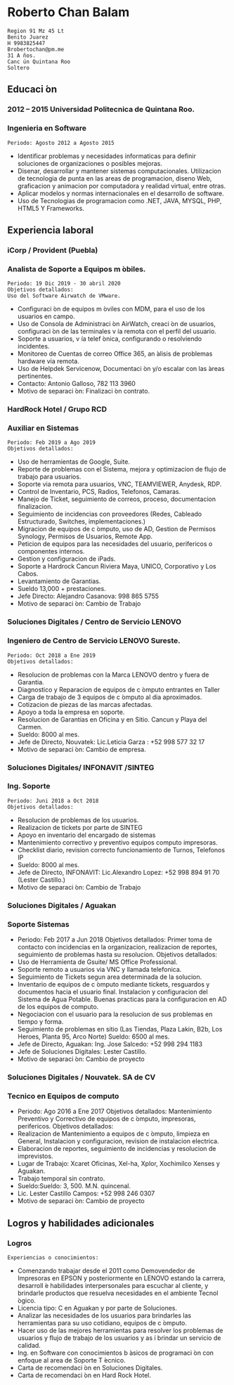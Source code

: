 # Roberto Chan Balam

```
Region 91 Mz 45 Lt
Benito Juarez
H 9983825447
Brobertochan@pm.me
31 A ̃nos.
Canc ́un Quintana Roo
Soltero
```
## Educaci ́on

### 2012 – 2015 Universidad Politecnica de Quintana Roo.

### Ingenieria en Software

```
Periodo: Agosto 2012 a Agosto 2015
```
- Identificar problemas y necesidades informaticas para definir soluciones de organizaciones o
posibles mejoras.
- Disenar, desarrollar y mantener sistemas computacionales.
Utilizacion de tecnologia de punta en las areas de programacion, diseno Web, graficacion y
animacion por computadora y realidad virtual, entre otras.
- Aplicar modelos y normas internacionales en el desarrollo de software.
- Uso de Tecnologias de programacion como .NET, JAVA, MYSQL, PHP, HTML5 Y
Frameworks.

## Experiencia laboral

### iCorp / Provident (Puebla)

### Analista de Soporte a Equipos m ́obiles.

```
Periodo: 19 Dic 2019 - 30 abril 2020
Objetivos detallados:
Uso del Software Airwatch de VMware.
```
- Configuraci ́on de equipos m ́oviles con MDM, para el uso de los usuarios en campo.
- Uso de Consola de Administraci ́on AirWatch, creaci ́on de usuarios, configuraci ́on de las
terminales v ́ıa remota con el perfil del usuario.
- Soporte a usuarios, v ́ıa telef ́onica, configurando o resolviendo incidentes.
- Monitoreo de Cuentas de correo Office 365, an ́alisis de problemas hardware via remota.
- Uso de Helpdek Servicenow, Documentaci ́on y/o escalar con las ́areas pertinentes.
- Contacto: Antonio Galloso, 782 113 3960
- Motivo de separaci ́on: Finalizaci ́on contrato.

### HardRock Hotel / Grupo RCD

### Auxiliar en Sistemas

```
Periodo: Feb 2019 a Ago 2019
Objetivos detallados:
```
- Uso de herramientas de Google, Suite.
- Reporte de problemas con el Sistema, mejora y optimizacion de flujo de trabajo para
usuarios.
- Soporte via remota para usuarios, VNC, TEAMVIEWER, Anydesk, RDP.
- Control de Inventario, PCS, Radios, Telefonos, Camaras.
- Manejo de Ticket, seguimiento de correos, proceso, documentacion finalizacion.
- Seguimiento de incidencias con proveedores (Redes, Cableado Estructurado, Switches,
implementaciones.)
- Migracion de equipos de c ́omputo, uso de AD, Gestion de Permisos Synology, Permisos de
Usuarios, Remote App.
- Peticion de equipos para las necesidades del usuario, perifericos o componentes internos.
- Gestion y configuracion de iPads.
- Soporte a Hardrock Cancun Riviera Maya, UNICO, Corporativo y Los Cabos.
- Levantamiento de Garantias.
- Sueldo 13,000 + prestaciones.
- Jefe Directo: Alejandro Casanova: 998 865 5755
- Motivo de separaci ́on: Cambio de Trabajo


### Soluciones Digitales / Centro de Servicio LENOVO

### Ingeniero de Centro de Servicio LENOVO Sureste.

```
Periodo: Oct 2018 a Ene 2019
Objetivos detallados:
```
- Resolucion de problemas con la Marca LENOVO dentro y fuera de Garantia.
- Diagnostico y Reparacion de equipos de c ́omputo entrantes en Taller
- Carga de trabajo de 3 equipos de c ́omputo al dia aproximados.
- Cotizacion de piezas de las marcas afectadas.
- Apoyo a toda la empresa en soporte.
- Resolucion de Garantias en Oficina y en Sitio. Cancun y Playa del Carmen.
- Sueldo: 8000 al mes.
- Jefe de Directo, Nouvatek: Lic.Leticia Garza : +52 998 577 32 17
- Motivo de separaci ́on: Cambio de empresa.

### Soluciones Digitales/ INFONAVIT /SINTEG

### Ing. Soporte

```
Periodo: Juni 2018 a Oct 2018
Objetivos detallados:
```
- Resolucion de problemas de los usuarios.
- Realizacion de tickets por parte de SINTEG
- Apoyo en inventario del encargado de sistemas
- Mantenimiento correctivo y preventivo equipos computo impresoras.
- Checklist diario, revision correcto funcionamiento de Turnos, Telefonos IP
- Sueldo: 8000 al mes.
- Jefe de Directo, INFONAVIT: Lic.Alexandro Lopez: +52 998 894 91 70 (Lester Castillo.)
- Motivo de separaci ́on: Cambio de Trabajo

### Soluciones Digitales / Aguakan

### Soporte Sistemas

- Periodo: Feb 2017 a Jun 2018
Objetivos detallados:
Primer toma de contacto con incidencias en la organizacion, realizacion de reportes, seguimiento
de problemas hasta su resolucion.
Objetivos detallados:
- Uso de Herramienta de Gsuite/ MS Office Professional.
- Soporte remoto a usuarios via VNC y llamada telefonica.
- Seguimiento de Tickets segun area determinada de la solucion.
- Inventario de equipos de c ́omputo mediante tickets, resguardos y documentos hacia el usuario
final.
Instalacion y configuracion del Sistema de Agua Potable.
Buenas practicas para la configuracion en AD de los equipos de computo.
- Negociacion con el usuario para la resolucion de sus problemas en tiempo y forma.
- Seguimiento de problemas en sitio (Las Tiendas, Plaza Lakin, B2b, Los Heroes, Planta 95,
Arco Norte)
Sueldo: 6500 al mes.
- Jefe de Directo, Aguakan: Ing. Jose Salcedo: +52 998 294 1183
- Jefe de Soluciones Digitales: Lester Castillo.
- Motivo de separaci ́on: Cambio de proyecto

### Soluciones Digitales / Nouvatek. SA de CV

### Tecnico en Equipos de computo

- Periodo: Ago 2016 a Ene 2017
Objetivos detallados:
Mantenimiento Preventivo y Correctivo de equipos de c ́omputo, impresoras, perifericos.
Objetivos detallados:
- Realizacion de Mantenimiento a equipos de c ́omputo, limpieza en General, Instalacion y
configuracion, revision de instalacion electrica.
- Elaboracion de reportes, seguimiento de incidencias y resolucion de imprevistos.
- Lugar de Trabajo: Xcaret Oficinas, Xel-ha, Xplor, Xochimilco Xenses y Aguakan.
- Trabajo temporal sin contrato.
- Sueldo:Sueldo: 3, 500. M.N. quincenal.
- Lic. Lester Castillo Campos: +52 998 246 0307
- Motivo de separaci ́on: Cambio de proyecto


## Logros y habilidades adicionales

### Logros

```
Experiencias o conocimientos:
```
- Comenzando trabajar desde el 2011 como Demovendedor de Impresoras en EPSON y
posteriormente en LENOVO estando la carrera, desarroll ́e habilidades interpersonales para
escuchar al cliente, y brindarle productos que resuelva necesidades en el ambiente Tecnol ́ogico.
- Licencia tipo: C en Aguakan y por parte de Soluciones.
- Analizar las necesidades de los usuarios para brindarles las herramientas para su uso cotidiano,
equipos de c ́omputo.
- Hacer uso de las mejores herramientas para resolver los problemas de usuarios y flujo de
trabajo de los usuarios y as ́ı brindar un servicio de calidad.
- Ing. en Software con conocimientos b ́asicos de programaci ́on con enfoque al area de Soporte
T ́ecnico.
- Carta de recomendaci ́on en Soluciones Digitales.
- Carta de recomendaci ́on en Hard Rock Hotel.
